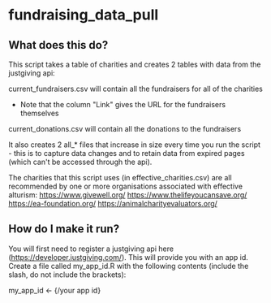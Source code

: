 # fundraising_data_pull

## What does this do?
This script takes a table of charities and creates 2 tables with data from the justgiving api:

current_fundraisers.csv will contain all the fundraisers for all of the charities
- Note that the column "Link" gives the URL for the fundraisers themselves

current_donations.csv will contain all the donations to the fundraisers

It also creates 2 all_* files that increase in size every time you run the script - this is to capture data changes and to retain data from expired pages (which can't be accessed through the api).

The charities that this script uses (in effective_charities.csv) are all recommended by one or more organisations associated with effective alturism:
https://www.givewell.org/
https://www.thelifeyoucansave.org/
https://ea-foundation.org/
https://animalcharityevaluators.org/

## How do I make it run?

You will first need to register a justgiving api here (https://developer.justgiving.com/). This will provide you with an app id.
Create a file called my_app_id.R with the following contents (include the slash, do not include the brackets):

my_app_id <- {/your app id}
